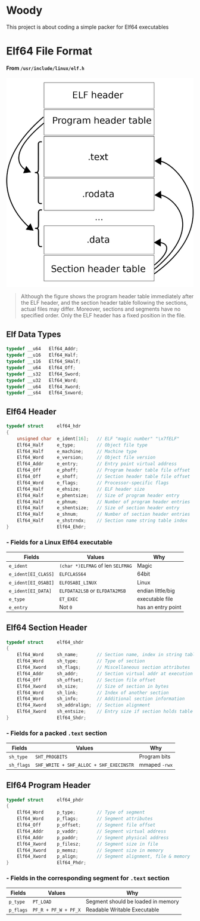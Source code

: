 # Woody

This project is about coding a simple packer for Elf64 executables

# Elf64 File Format

#### From `/usr/include/linux/elf.h`
![](literature/elf_layout.png)

> Although the figure shows the program header table immediately after the ELF header, and the section header table following the sections, actual files may differ. Moreover, sections and segments have no specified order. Only the ELF header has a fixed position in the file.

## Elf Data Types

```c
typedef __u64   Elf64_Addr;
typedef __u16   Elf64_Half;
typedef __s16   Elf64_SHalf;
typedef __u64   Elf64_Off;
typedef __s32   Elf64_Sword;
typedef __u32   Elf64_Word;
typedef __u64   Elf64_Xword;
typedef __s64   Elf64_Sxword;
```

## Elf64 Header

```c
typedef struct     elf64_hdr
{
    unsigned char  e_ident[16];   // ELF "magic number" "\x7fELF"
    Elf64_Half     e_type;        // Object file type
    Elf64_Half     e_machine;     // Machine type
    Elf64_Word     e_version;     // Object file version
    Elf64_Addr     e_entry;       // Entry point virtual address
    Elf64_Off      e_phoff;       // Program header table file offset
    Elf64_Off      e_shoff;       // Section header table file offset
    Elf64_Word     e_flags;       // Processor-specific flags
    Elf64_Half     e_ehsize;      // ELF header size
    Elf64_Half     e_phentsize;   // Size of program header entry
    Elf64_Half     e_phnum;       // Number of program header entries
    Elf64_Half     e_shentsize;   // Size of section header entry
    Elf64_Half     e_shnum;       // Number of section header entries
    Elf64_Half     e_shstrndx;    // Section name string table index
}                  Elf64_Ehdr;
```

### - Fields for a Linux Elf64 executable

| Fields               |  Values                          | Why               |
|----------------------|----------------------------------|-------------------|
|`e_ident`             | `(char *)ELFMAG` of len `SELFMAG`| Magic             |
|`e_ident[EI_CLASS]`   | `ELFCLASS64`                     | 64bit             |
|`e_ident[EI_OSABI]`   | `ELFOSABI_LINUX`                 | Linux             |
|`e_ident[EI_DATA]`    | `ELFDATA2LSB` or `ELFDATA2MSB`   | endian little/big |
|`e_type`              | `ET_EXEC`                        | executable file   |
|`e_entry`             | Not `0`                          | has an entry point|

## Elf64 Section Header

```c
typedef struct     elf64_shdr
{
    Elf64_Word     sh_name;       // Section name, index in string table
    Elf64_Word     sh_type;       // Type of section
    Elf64_Xword    sh_flags;      // Miscellaneous section attributes
    Elf64_Addr     sh_addr;       // Section virtual addr at execution
    Elf64_Off      sh_offset;     // Section file offset
    Elf64_Xword    sh_size;       // Size of section in bytes
    Elf64_Word     sh_link;       // Index of another section
    Elf64_Word     sh_info;       // Additional section information
    Elf64_Xword    sh_addralign;  // Section alignment
    Elf64_Xword    sh_entsize;    // Entry size if section holds table
}                  Elf64_Shdr;
```

### - Fields for a packed `.text` section

| Fields    | Values                                  | Why                  |
|-----------|-----------------------------------------|----------------------|
|`sh_type`  | `SHT_PROGBITS`                          | Program bits         |
|`sh_flags` | `SHF_WRITE + SHF_ALLOC + SHF_EXECINSTR` | mmaped `-rwx`        |

## Elf64 Program Header

```c
typedef struct     elf64_phdr
{
    Elf64_Word     p_type;        // Type of segment
    Elf64_Word     p_flags;       // Segment attributes
    Elf64_Off      p_offset;      // Segment file offset
    Elf64_Addr     p_vaddr;       // Segment virtual address
    Elf64_Addr     p_paddr;       // Segment physical address
    Elf64_Xword    p_filesz;      // Segment size in file
    Elf64_Xword    p_memsz;       // Segment size in memory
    Elf64_Xword    p_align;       // Segment alignment, file & memory
}                  Elf64_Phdr;
```

### - Fields in the corresponding segment for `.text` section

| Fields    | Values               | Why                                |
|-----------|----------------------|------------------------------------|
|`p_type`   | `PT_LOAD`            | Segment should be loaded in memory |
|`p_flags`  | `PF_R + PF_W + PF_X` | Readable Writable Executable       |
